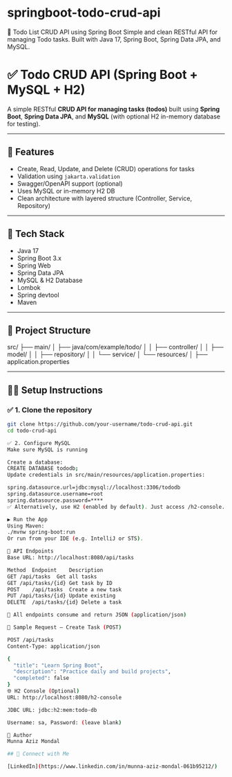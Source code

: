 # springboot-todo-crud-api
📝 Todo List CRUD API using Spring Boot  Simple and clean RESTful API for managing Todo tasks. Built with Java 17, Spring Boot, Spring Data JPA, and MySQL.

# ✅ Todo CRUD API (Spring Boot + MySQL + H2)

A simple RESTful **CRUD API for managing tasks (todos)** built using **Spring Boot**, **Spring Data JPA**, and **MySQL** (with optional H2 in-memory database for testing).

---

## 🚀 Features

- Create, Read, Update, and Delete (CRUD) operations for tasks
- Validation using `jakarta.validation`
- Swagger/OpenAPI support (optional)
- Uses MySQL or in-memory H2 DB
- Clean architecture with layered structure (Controller, Service, Repository)

---

## 🧰 Tech Stack

- Java 17
- Spring Boot 3.x
- Spring Web
- Spring Data JPA
- MySQL & H2 Database
- Lombok
- Spring devtool
- Maven

---

## 📁 Project Structure

src/
├── main/
│ ├── java/com/example/todo/
│ │ ├── controller/
│ │ ├── model/
│ │ ├── repository/
│ │ └── service/
│ └── resources/
│ ├── application.properties

---

## 🧑‍💻 Setup Instructions

### ✅ 1. Clone the repository
```bash
git clone https://github.com/your-username/todo-crud-api.git
cd todo-crud-api

✅ 2. Configure MySQL
Make sure MySQL is running

Create a database:
CREATE DATABASE tododb;
Update credentials in src/main/resources/application.properties:

spring.datasource.url=jdbc:mysql://localhost:3306/tododb
spring.datasource.username=root
spring.datasource.password=****
✅ Alternatively, use H2 (enabled by default). Just access /h2-console.

▶️ Run the App
Using Maven:
./mvnw spring-boot:run
Or run from your IDE (e.g. IntelliJ or STS).

🧪 API Endpoints
Base URL: http://localhost:8080/api/tasks

Method	Endpoint	Description
GET	/api/tasks	Get all tasks
GET	/api/tasks/{id}	Get task by ID
POST	/api/tasks	Create a new task
PUT	/api/tasks/{id}	Update existing
DELETE	/api/tasks/{id}	Delete a task

📌 All endpoints consume and return JSON (application/json)

🧪 Sample Request – Create Task (POST)

POST /api/tasks
Content-Type: application/json

{
  "title": "Learn Spring Boot",
  "description": "Practice daily and build projects",
  "completed": false
}
🌐 H2 Console (Optional)
URL: http://localhost:8080/h2-console

JDBC URL: jdbc:h2:mem:todo-db

Username: sa, Password: (leave blank)

🧑 Author
Munna Aziz Mondal

## 🔗 Connect with Me

[LinkedIn](https://www.linkedin.com/in/munna-aziz-mondal-061b95212/)
